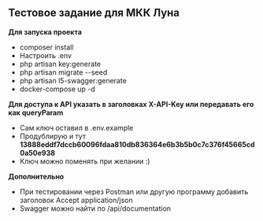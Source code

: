 ## Тестовое задание для МКК Луна

**Для запуска проекта**
- composer install
- Настроить .env
- php artisan key:generate
- php artisan migrate --seed
- php artisan l5-swagger:generate
- docker-compose up -d

**Для доступа к API указать в заголовках X-API-Key или передавать его как queryParam**
- Сам ключ оставил в .env.example
- Продублирую и тут **13888eddf7dccb60096fdaa810db836364e6b3b5b0c7c376f45665cd0a50e938**
- Ключ можно поменять при желании :)

**Дополнительно**
- При тестировании через Postman или другую программу добавить заголовок Accept application/json
- Swagger можно найти по /api/documentation

